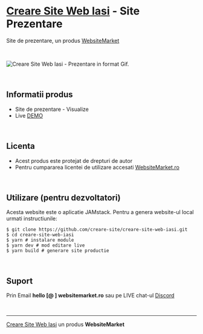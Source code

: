 ﻿# [Creare Site Web Iasi](https://creare-site-web-iasi.websitemarket.ro/) - Site Prezentare

Site de prezentare, un produs [WebsiteMarket](https://websitemarket.ro)

<br />

![Creare Site Web Iasi - Prezentare in format Gif.](https://raw.githubusercontent.com/creare-site/static/master/produse/creare-site-web-iasi-intro.gif)

<br />

## Informatii produs

- Site de prezentare - Visualize
- Live [DEMO](https://creare-site-web-iasi.websitemarket.ro)
 
<br />

## Licenta

- Acest produs este protejat de drepturi de autor
- Pentru cumpararea licentei de utilizare accesati [WebsiteMarket.ro](https://websitemarket.ro) 

<br />

## Utilizare (pentru dezvoltatori)

Acesta website este o aplicatie JAMstack. Pentru a genera website-ul local urmati instructiunile:

```
$ git clone https://github.com/creare-site/creare-site-web-iasi.git
$ cd creare-site-web-iasi
$ yarn # instalare module
$ yarn dev # mod editare live
$ yarn build # generare site productie
```

<br />

## Suport

Prin Email **hello [@ ] websitemarket.ro** sau pe LIVE chat-ul [Discord](https://discord.gg/MFRQmAk)

<br />

---
[Creare Site Web Iasi](https://creare-site-web-iasi.websitemarket.ro/) un produs **WebsiteMarket**
